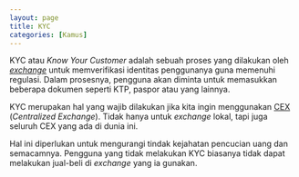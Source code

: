 ```yaml
---
layout: page
title: KYC
categories: [Kamus]
---
```


KYC atau *Know Your Customer* adalah sebuah proses yang dilakukan oleh [*exchange*](https://rojocrypto.com/exchange) untuk memverifikasi identitas penggunanya guna memenuhi regulasi. Dalam prosesnya, pengguna akan diminta untuk memasukkan beberapa dokumen seperti KTP, paspor atau yang lainnya.

KYC merupakan hal yang wajib dilakukan jika kita ingin menggunakan [CEX](https://rojocrypto.com/cex) (*Centralized Exchange*). Tidak hanya untuk *exchange* lokal, tapi juga seluruh CEX yang ada di dunia ini.

Hal ini diperlukan untuk mengurangi tindak kejahatan pencucian uang dan semacamnya. Pengguna yang tidak melakukan KYC biasanya tidak dapat melakukan jual-beli di *exchange* yang ia gunakan.
